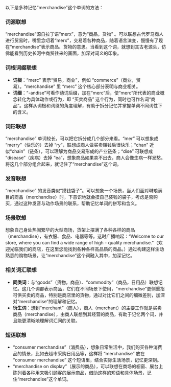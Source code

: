 以下是多种记忆“merchandise”这个单词的方法：

### 词源联想
“merchandise”源自拉丁语“merx”，意为“商品，货物” 。可以联想古代罗马商人进行贸易时，嘴里念叨着“merx”，交易着各种商品，随着语言演变，慢慢有了现在“merchandise”表示商品、货物的意思。当看到这个词，就想到其古老源头，仿佛能看到历史长河中商贸往来的画面，加深对词义的印象。

### 词根词缀联想
 - **词根**：“merc” 表示“贸易，商业”，例如 “commerce”（商业，贸易）。“merchandise” 里 “merc” 这个核心部分表明与商业相关。
 - **词缀**：“-andise”可看作动词后缀，加在“merc”后，使“merc”所代表的商业概念转化为具体动作或行为，即 “买卖商品” 这个行为，同时也可作名词“商品”。这样从词根和词缀的角度理解，有助于拆分记忆并掌握单词不同词性下的含义。

### 词形联想
“merchandise” 单词较长，可以把它拆分成几个部分来看。“mer” 可以想象成 “merry”（快乐的）去掉 “ry”，联想成商人做买卖赚钱后很快乐；“chan” 近似“chain”（链条），可以理解为商品交易形成的产业链条；“dise” 可联想成 “disease”（疾病）去掉 “ea”，想象商品如果卖不出去，商人会像生病一样发愁。将这几个部分组合起来，就记住了“merchandise”这个词。

### 发音联想
“merchandise” 的发音类似“摸钱袋子”。可以想象一个场景，当人们面对琳琅满目的商品（merchandise）时，下意识地就会摸自己装钱的袋子，考虑是否购买，通过这种发音与动作场景的联系，帮助记忆单词的拼写和含义。

### 场景联想
想象自己身处热闹繁华的大型商场，货架上摆满了各种各样的商品（merchandise），有衣服、食品、电器等等。这时广播响起：“Welcome to our store, where you can find a wide range of high - quality merchandise.”（欢迎光临我们的商店，在这里您能找到各种各样高品质的商品。）通过构建这样生动熟悉的购物场景，让“merchandise”这个词融入其中，加深记忆。

### 相关词汇联想
 - **同类词**：与“goods”（货物，商品）、“commodity”（商品，日用品）联想记忆。这几个词都表示商品，它们在不同场景下使用，“merchandise”更侧重指可供买卖的商品，特别是商店里的货物，通过对比它们之间的细微差别，加深对“merchandise”的理解和记忆。
 - **衍生词**：想到“merchant”（商人），商人（merchant）的主要工作就是买卖商品（merchandise），由商人联想到其经营的商品，有助于记忆两个词，并且能更清晰地理解词汇间的关联。

### 短语联想
 - “consumer merchandise”（消费品），想象日常生活中，我们购买各种消费品的情景，比如去超市采购日用品等，这样将 “merchandise” 放在 “consumer merchandise” 这个短语里，结合实际生活场景，记忆更深刻。
 - “merchandise on display”（展示的商品），可以联想在商场的橱窗、展台上陈列着各种用来吸引顾客的展示商品，借助这样的短语和具体场景，记住“merchandise”这个单词。 